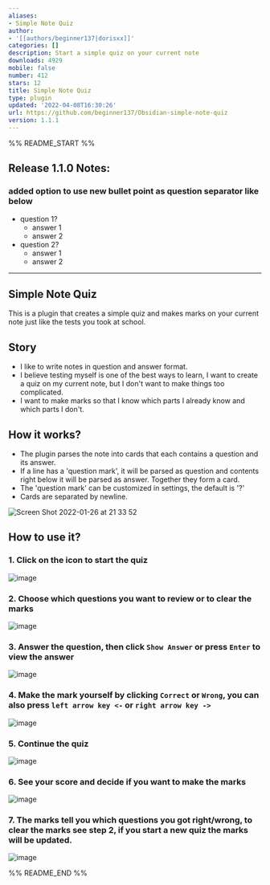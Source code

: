```yaml
---
aliases:
- Simple Note Quiz
author:
- '[[authors/beginner137|dorisxx]]'
categories: []
description: Start a simple quiz on your current note
downloads: 4929
mobile: false
number: 412
stars: 12
title: Simple Note Quiz
type: plugin
updated: '2022-04-08T16:30:26'
url: https://github.com/beginner137/Obsidian-simple-note-quiz
version: 1.1.1
---
```


%% README_START %%

## Release 1.1.0 Notes:
### added option to use new bullet point as question separator like below
- question 1?
    - answer 1
    - answer 2
- question 2?
    - answer 1 
    - answer 2
---

## Simple Note Quiz 

This is a plugin that creates a simple quiz and makes marks on your current note just like the tests you took at school. 

## Story
- I like to write notes in question and answer format. 
- I believe testing myself is one of the best ways to learn, I want to create a quiz on my current note, but I don't want to make things too complicated. 
- I want to make marks so that I know which parts I already know and which parts I don't. 

## How it works?
- The plugin parses the note into cards that each contains a question and its answer.
- If a line has a 'question mark', it will be parsed as question and contents right below it will be parsed as answer. Together they form a card. 
- The 'question mark' can be customized in settings, the default is '?'
- Cards are separated by newline. 


![Screen Shot 2022-01-26 at 21 33 52](https://user-images.githubusercontent.com/35266345/151299517-a60a0ee9-6568-4897-a563-3f2074265dbf.png)



## How to use it?

### 1. Click on the icon to start the quiz
![image](https://user-images.githubusercontent.com/35266345/151298491-1b240cdf-507a-475c-abbf-d1d4488dfc2c.png)

### 2. Choose which questions you want to review or to clear the marks
![image](https://user-images.githubusercontent.com/35266345/151298547-d7f8a222-a3b1-4bb0-b60c-7641f4ffa384.png)

### 3. Answer the question, then click `Show Answer` or press `Enter` to view the answer
![image](https://user-images.githubusercontent.com/35266345/151298600-7a32dc90-9343-4979-9ce7-da0cfbcf19c6.png)

### 4. Make the mark yourself by clicking `Correct` or `Wrong`, you can also press `left arrow key <-` or `right arrow key ->`
![image](https://user-images.githubusercontent.com/35266345/151298648-55f869d4-1be1-4ebd-9978-c6f5be843a70.png)

### 5. Continue the quiz
![image](https://user-images.githubusercontent.com/35266345/151298679-1268bfd0-dfdf-4b90-9479-c517750cb69e.png)

### 6. See your score and decide if you want to make the marks
![image](https://user-images.githubusercontent.com/35266345/151298716-1081ddec-319b-4b79-9270-8995559848ef.png)

### 7. The marks tell you which questions you got right/wrong, to clear the marks see step 2, if you start a new quiz the marks will be updated.
![image](https://user-images.githubusercontent.com/35266345/151298856-45e51220-8352-4cca-9d7c-d594e896573a.png)


%% README_END %%